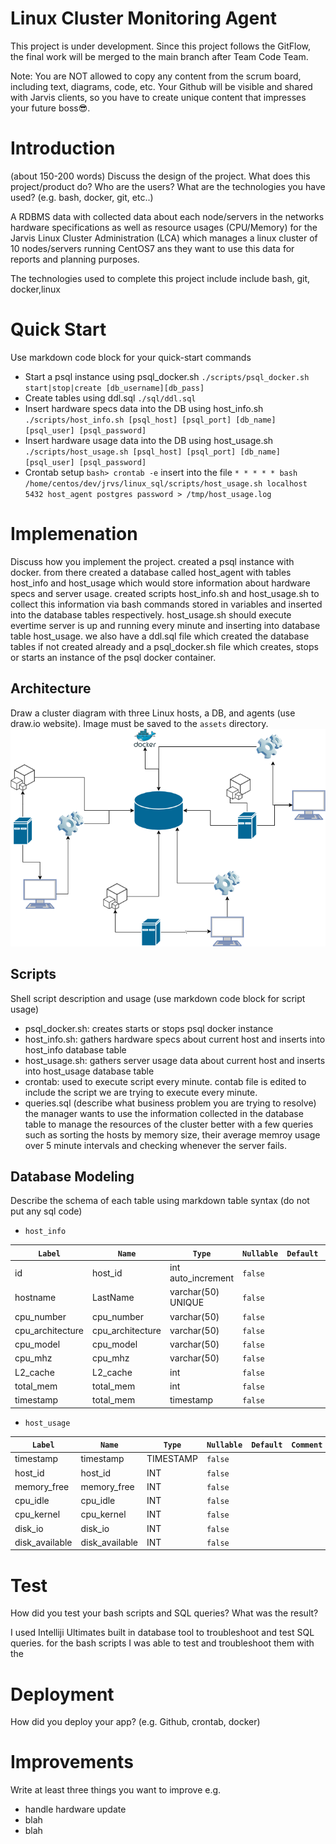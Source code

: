 # Linux Cluster Monitoring Agent
This project is under development. Since this project follows the GitFlow, the final work will be merged to the main branch after Team Code Team.


Note: You are NOT allowed to copy any content from the scrum board, including text, diagrams, code, etc. Your Github will be visible and shared with Jarvis clients, so you have to create unique content that impresses your future boss😎.

# Introduction
(about 150-200 words)
Discuss the design of the project. What does this project/product do? Who are the users? What are the technologies you have used? (e.g. bash, docker, git, etc..)

A RDBMS data with collected data about each node/servers in the networks hardware specifications as well as resource usages (CPU/Memory) for the Jarvis Linux Cluster Administration (LCA) which manages a linux cluster of 10 nodes/servers running CentOS7 
ans they want to use this data for reports and planning purposes.

The technologies  used to complete this project include include bash, git, docker,linux
# Quick Start
Use markdown code block for your quick-start commands
- Start a psql instance using psql_docker.sh `./scripts/psql_docker.sh start|stop|create [db_username][db_pass]`
- Create tables using ddl.sql `./sql/ddl.sql `
- Insert hardware specs data into the DB using host_info.sh `./scripts/host_info.sh [psql_host] [psql_port] [db_name] [psql_user] [psql_password]`
- Insert hardware usage data into the DB using host_usage.sh `./scripts/host_usage.sh [psql_host] [psql_port] [db_name] [psql_user] [psql_password]`
- Crontab setup `bash> crontab -e` insert into the file `* * * * * bash /home/centos/dev/jrvs/linux_sql/scripts/host_usage.sh localhost 5432 host_agent postgres password > /tmp/host_usage.log`

# Implemenation
Discuss how you implement the project.
created a psql instance with docker. from there created a database called host_agent with tables 
host_info and host_usage which would store information about hardware specs and server usage.
created scripts host_info.sh and host_usage.sh to collect this information via bash commands
stored in variables and inserted into the database tables respectively. host_usage.sh should execute evertime
server is up and running every minute and inserting into database table host_usage. we also have a ddl.sql file which created
the database tables if not created already and a psql_docker.sh file which creates, stops or starts an instance of the psql docker container.
## Architecture
Draw a cluster diagram with three Linux hosts, a DB, and agents (use draw.io website). Image must be saved to the `assets` directory.
![title](assets/hi.drawio.png)
## Scripts
Shell script description and usage (use markdown code block for script usage)
- psql_docker.sh: creates starts or stops psql docker instance
- host_info.sh: gathers hardware specs about current host and inserts into host_info database table
- host_usage.sh: gathers server usage data about current host and inserts into host_usage database table
- crontab: used to execute script every minute. contab file is edited to include the 
script we are trying to execute every minute.
- queries.sql (describe what business problem you are trying to resolve)
  the manager wants to use the information collected in the database table to manage the resources of
the cluster better with a few queries such as sorting the hosts by memory size, their average memroy usage over 5 minute intervals
and checking whenever the server fails.

## Database Modeling
Describe the schema of each table using markdown table syntax (do not put any sql code)
- `host_info`

| `Label`    	   | `Name`             | `Type`             | `Nullable` | `Default` | `Comment` |
| ---------------- | ------------------ | ------------------ | ---------- | --------- | --------- |
| id        	   | host_id            | int auto_increment | `false`    |           |           |
| hostname   	   | LastName           | varchar(50) UNIQUE | `false`    |           |           |
| cpu_number 	   | cpu_number         | varchar(50)        | `false`    |           |           |
| cpu_architecture | cpu_architecture   | varchar(50)        | `false`    |           |           |
| cpu_model        | cpu_model          | varchar(50)        | `false`    |           |           |
| cpu_mhz          | cpu_mhz            | varchar(50)        | `false`    |           |           | 
| L2_cache         | L2_cache           | int                | `false`    |           |           | 
| total_mem        | total_mem          | int                | `false`    |           |           | 
| timestamp        | total_mem          | timestamp          | `false`    |           |           | 
 

- `host_usage`


| `Label`    	   | `Name`             | `Type`             | `Nullable` | `Default` | `Comment` |
| ---------------- | ------------------ | ------------------ | ---------- | --------- | --------- |
| timestamp        | timestamp          | TIMESTAMP          | `false`    |           |           |
| host_id   	   | host_id            | INT                | `false`    |           |           |
| memory_free 	   | memory_free        | INT                | `false`    |           |           |
| cpu_idle         | cpu_idle           | INT                | `false`    |           |           |
| cpu_kernel       | cpu_kernel         | INT                | `false`    |           |           |
| disk_io          | disk_io            | INT                | `false`    |           |           | 
| disk_available   | disk_available     | INT                | `false`    |           |           | 
       
 

# Test
How did you test your bash scripts and SQL queries? What was the result?

I used Intelliji Ultimates built in database tool to troubleshoot and test SQL queries.
for the bash scripts I was able to test and troubleshoot them with the
# Deployment
How did you deploy your app? (e.g. Github, crontab, docker)

# Improvements
Write at least three things you want to improve 
e.g. 
- handle hardware update 
- blah
- blah

